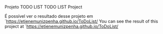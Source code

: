 Projeto TODO LIST
TODO LIST Project

É possível ver o resultado desse projeto em ´https://etienemunizpenha.github.io/ToDoList/
You can see the result of this project at ´https://etienemunizpenha.github.io/ToDoList/
